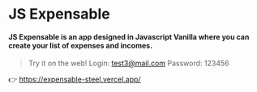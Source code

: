 # JS Expensable

#### JS Expensable is an app designed in Javascript Vanilla where you can create your list of expenses and incomes.

> Try it on the web!
Login: test3@mail.com
Password: 123456

👉 https://expensable-steel.vercel.app/

